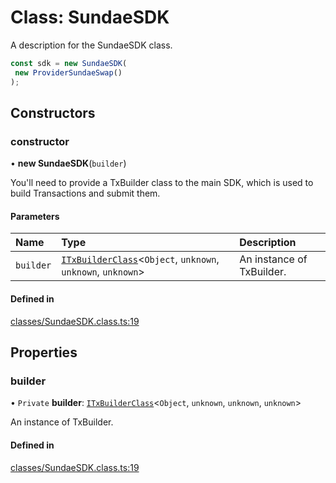 # Class: SundaeSDK

A description for the SundaeSDK class.

```ts
const sdk = new SundaeSDK(
 new ProviderSundaeSwap()
);
```

## Constructors

### constructor

• **new SundaeSDK**(`builder`)

You'll need to provide a TxBuilder class to the main SDK, which is used to build Transactions and submit them.

#### Parameters

| Name | Type | Description |
| :------ | :------ | :------ |
| `builder` | [`ITxBuilderClass`](../interfaces/ITxBuilderClass.md)<`Object`, `unknown`, `unknown`, `unknown`\> | An instance of TxBuilder. |

#### Defined in

[classes/SundaeSDK.class.ts:19](https://github.com/SundaeSwap-finance/sundae-sdk/blob/a934a45/packages/core/src/classes/SundaeSDK.class.ts#L19)

## Properties

### builder

• `Private` **builder**: [`ITxBuilderClass`](../interfaces/ITxBuilderClass.md)<`Object`, `unknown`, `unknown`, `unknown`\>

An instance of TxBuilder.

#### Defined in

[classes/SundaeSDK.class.ts:19](https://github.com/SundaeSwap-finance/sundae-sdk/blob/a934a45/packages/core/src/classes/SundaeSDK.class.ts#L19)
